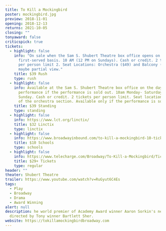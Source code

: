 ```yaml
---
title: To Kill a Mockingbird
poster: mockingbird.jpg
preview: 2018-11-01
opening: 2018-12-13
returns: 2021-10-05
closing: ""
tonyaward: false
criticspick: true
tickets:
  - highlight: false
    info: "On sale when the Sam S. Shubert Theatre box office opens on a first-come,
      first-served basis. 10 AM (12 PM on Sundays). Cash or credit. 2 tickets
      per person limit 2. Seat Locations: Orchestra ($49) and Balcony ($39)
      maybe partial view."
    title: $39 Rush
    type: rush
  - highlight: false
    info: Available at the Sam S. Shubert Theatre box office on the day of the
      performance if the performance is sold out. 10am Monday- Saturday, 12pm
      Sunday. Cash or credit. 2 tickets per person limit. Seat locations at back
      of the orchestra section. Available only if the performance is sold out.
    title: $39 Standing
    type: standing
  - highlight: false
    info: https://www.lct.org/linctix/
    title: $32 Linctix
    type: linctix
  - highlight: false
    info: https://www.broadwayinbound.com/to-kill-a-mockingbird-10-tickets-for-nyc-public-schools/
    title: $10 Schools
    type: schools
  - highlight: false
    info: https://www.telecharge.com/Broadway/To-Kill-a-Mockingbird/Ticket
    title: $29+ Tickets
    type: regular
header: ""
theater: Shubert Theatre
trailer: https://www.youtube.com/watch?v=RuGyut6C4Es
tags:
  - Play
  - Broadway
  - Drama
  - Award Winning
alert: null
description: he world premier of Academy Award winner Aaron Sorkin's new play,
  directed by Tony winner Bartlett Sher.
website: https://tokillamockingbirdbroadway.com
---
```

